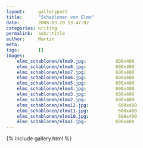 ```yaml
---
layout:     gallerypost
title:      "Schablonen von Elmo"
date:       2008-03-20 13:47:02
categories: writing
permalink:  ash/:title
author:     Martin
meta:
tags:       []
images:
    elmo_schablonen/elmo9.jpg:           600x400
    elmo_schablonen/elmo8.jpg:           600x400
    elmo_schablonen/elmo7.jpg:           600x400
    elmo_schablonen/elmo6.jpg:           600x400
    elmo_schablonen/elmo5.jpg:           600x400
    elmo_schablonen/elmo4.jpg:           600x400
    elmo_schablonen/elmo3.jpg:           600x400
    elmo_schablonen/elmo2.jpg:           600x400
    elmo_schablonen/elmo12.jpg:           600x400
    elmo_schablonen/elmo11.jpg:           600x400
    elmo_schablonen/elmo10.jpg:           600x400
    elmo_schablonen/elmo1.jpg:           600x400
---
```


{% include gallery.html %}
